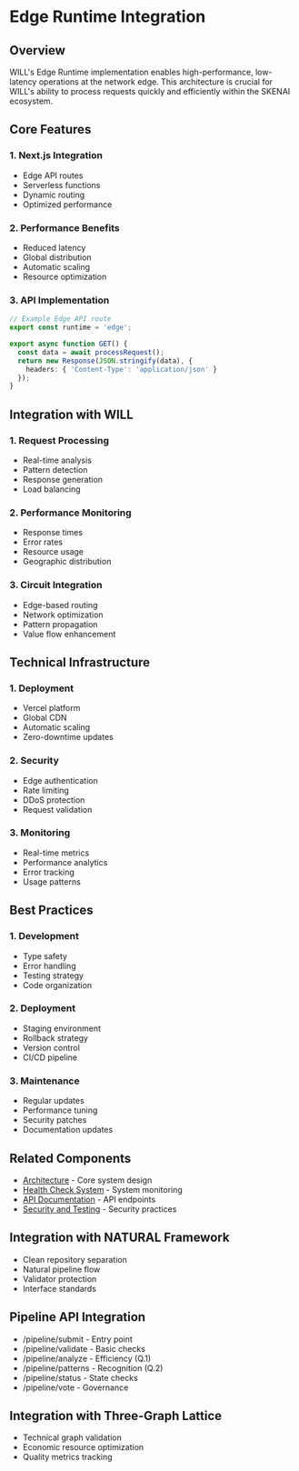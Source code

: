 # Edge Runtime Integration

## Overview
WILL's Edge Runtime implementation enables high-performance, low-latency operations at the network edge. This architecture is crucial for WILL's ability to process requests quickly and efficiently within the SKENAI ecosystem.

## Core Features

### 1. Next.js Integration
- Edge API routes
- Serverless functions
- Dynamic routing
- Optimized performance

### 2. Performance Benefits
- Reduced latency
- Global distribution
- Automatic scaling
- Resource optimization

### 3. API Implementation
```typescript
// Example Edge API route
export const runtime = 'edge';

export async function GET() {
  const data = await processRequest();
  return new Response(JSON.stringify(data), {
    headers: { 'Content-Type': 'application/json' }
  });
}
```

## Integration with WILL

### 1. Request Processing
- Real-time analysis
- Pattern detection
- Response generation
- Load balancing

### 2. Performance Monitoring
- Response times
- Error rates
- Resource usage
- Geographic distribution

### 3. Circuit Integration
- Edge-based routing
- Network optimization
- Pattern propagation
- Value flow enhancement

## Technical Infrastructure

### 1. Deployment
- Vercel platform
- Global CDN
- Automatic scaling
- Zero-downtime updates

### 2. Security
- Edge authentication
- Rate limiting
- DDoS protection
- Request validation

### 3. Monitoring
- Real-time metrics
- Performance analytics
- Error tracking
- Usage patterns

## Best Practices

### 1. Development
- Type safety
- Error handling
- Testing strategy
- Code organization

### 2. Deployment
- Staging environment
- Rollback strategy
- Version control
- CI/CD pipeline

### 3. Maintenance
- Regular updates
- Performance tuning
- Security patches
- Documentation updates

## Related Components
- [Architecture](Architecture) - Core system design
- [Health Check System](Health-Check-System) - System monitoring
- [API Documentation](API-Documentation) - API endpoints
- [Security and Testing](Security-and-Testing) - Security practices


## Integration with NATURAL Framework
- Clean repository separation
- Natural pipeline flow
- Validator protection
- Interface standards

## Pipeline API Integration
- /pipeline/submit - Entry point
- /pipeline/validate - Basic checks
- /pipeline/analyze - Efficiency (Q.1)
- /pipeline/patterns - Recognition (Q.2)
- /pipeline/status - State checks
- /pipeline/vote - Governance

## Integration with Three-Graph Lattice
- Technical graph validation
- Economic resource optimization
- Quality metrics tracking